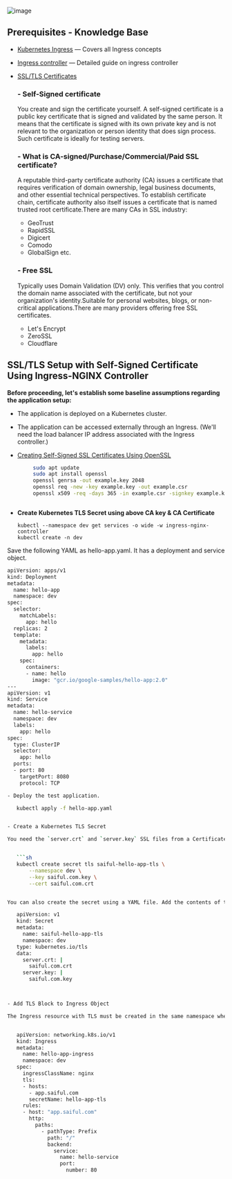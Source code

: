 ![image](https://github.com/saifulislam88/kubernetes/assets/68442870/973c1256-1a85-4583-af80-f552fc93813b)


## Prerequisites - Knowledge Base


- [Kubernetes Ingress](https://github.com/saifulislam88/kubernetes/blob/main/A.Kubernetes-principle-concept/(A).Kubernetes%20Principle%20&%20Concept.md#ingressresource) — Covers all Ingress concepts
- [Ingress controller](https://github.com/saifulislam88/kubernetes/blob/main/A.Kubernetes-principle-concept/(A).Kubernetes%20Principle%20&%20Concept.md#ingress-controller) — Detailed guide on ingress controller
- [SSL/TLS Certificates](https://www.hostinger.com/tutorials/what-is-ssl)

   ### - Self-Signed certificate

  You create and sign the certificate yourself. A self-signed certificate is a public key certificate that is signed and validated by the same person. It means that the certificate is signed with its 
  own private key and is not relevant to the organization or person identity that does sign process. Such certificate is ideally for testing servers.

   ### - What is CA-signed/Purchase/Commercial/Paid SSL certificate? 

  A reputable third-party certificate authority (CA) issues a certificate that requires verification of domain ownership, legal business documents, and other essential technical perspectives. To 
  establish certificate chain, certificate authority also itself issues a certificate that is named trusted root certificate.There are many CAs in SSL industry:

  - GeoTrust
  - RapidSSL
  - Digicert
  - Comodo
  - GlobalSign etc.

   ### - Free SSL

  Typically uses Domain Validation (DV) only. This verifies that you control the domain name associated with the certificate, but not your organization's identity.Suitable for personal websites, blogs, 
  or non-critical applications.There are many providers offering free SSL certificates.

  - Let's Encrypt
  - ZeroSSL
  - Cloudflare


## SSL/TLS Setup with Self-Signed Certificate Using Ingress-NGINX Controller

**Before proceeding, let's establish some baseline assumptions regarding the application setup:**

- The application is deployed on a Kubernetes cluster.
- The application can be accessed externally through an Ingress. (We'll need the load balancer IP address associated with the Ingress controller.)
- [Creating Self-Signed SSL Certificates Using OpenSSL](https://tecadmin.net/step-by-step-guide-to-creating-self-signed-ssl-certificates/)

   ```sh
        sudo apt update 
        sudo apt install openssl 
        openssl genrsa -out example.key 2048 
        openssl req -new -key example.key -out example.csr
        openssl x509 -req -days 365 -in example.csr -signkey example.key -out example.crt



- **Create Kubernetes TLS Secret using above CA key & CA Certificate**
  
      kubectl --namespace dev get services -o wide -w ingress-nginx-controller
      kubectl create -n dev


Save the following YAML as hello-app.yaml. It has a deployment and service object.

   ```sh
   apiVersion: apps/v1
   kind: Deployment
   metadata:
     name: hello-app
     namespace: dev
   spec:
     selector:
       matchLabels:
         app: hello
     replicas: 2
     template:
       metadata:
         labels:
           app: hello
       spec:
         containers:
         - name: hello
           image: "gcr.io/google-samples/hello-app:2.0"
   ---
   apiVersion: v1
   kind: Service
   metadata:
     name: hello-service
     namespace: dev
     labels:
       app: hello
   spec:
     type: ClusterIP
     selector:
       app: hello
     ports:
     - port: 80
       targetPort: 8080
       protocol: TCP

- Deploy the test application.

      kubectl apply -f hello-app.yaml


- Create a Kubernetes TLS Secret

You need the `server.crt` and `server.key` SSL files from a Certificate Authority, your organization, or self-signed. Where already we generated self-signed saiful.com.key & saiful.com.crt. Create a Kubernetes secret of type `TLS` with the `saiful.com.crt` and `saiful.com.crt` files in the `dev` namespace where the `hello-app` deployment is located. Run the following `kubectl` command from the directory where you have the `saiful.com.key` and `saiful.com.crt` files, or provide the absolute path of the files. `saiful-hello-app-tls` is an arbitrary name for the secret.


      ```sh
      kubectl create secret tls saiful-hello-app-tls \
          --namespace dev \
          --key saiful.com.key \
          --cert saiful.com.crt


You can also create the secret using a YAML file. Add the contents of the certificate and key files as follows:

      apiVersion: v1
      kind: Secret
      metadata:
        name: saiful-hello-app-tls
        namespace: dev
      type: kubernetes.io/tls
      data:
        server.crt: |
          saiful.com.crt
        server.key: |
          saiful.com.key



 - Add TLS Block to Ingress Object

The Ingress resource with TLS must be created in the same namespace where your application is deployed. Here, we create an example Ingress TLS resource in the dev namespace. Save the following YAML as ingress.yaml. **Replace app.saiful.com with your hostname.**


      apiVersion: networking.k8s.io/v1
      kind: Ingress
      metadata:
        name: hello-app-ingress
        namespace: dev
      spec:
        ingressClassName: nginx
        tls:
        - hosts:
          - app.saiful.com
          secretName: hello-app-tls
        rules:
        - host: "app.saiful.com"
          http:
            paths:
              - pathType: Prefix
                path: "/"
                backend:
                  service:
                    name: hello-service
                    port:
                      number: 80





